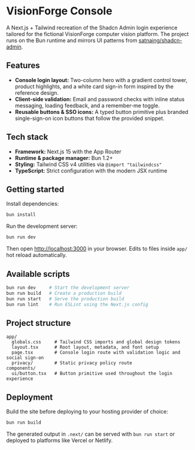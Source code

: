 # VisionForge Console

A Next.js + Tailwind recreation of the Shadcn Admin login experience tailored for the fictional VisionForge computer vision platform. The project runs on the Bun runtime and mirrors UI patterns from [satnaing/shadcn-admin](https://github.com/satnaing/shadcn-admin).

## Features

- **Console login layout:** Two-column hero with a gradient control tower, product highlights, and a white card sign-in form inspired by the reference design.
- **Client-side validation:** Email and password checks with inline status messaging, loading feedback, and a remember-me toggle.
- **Reusable buttons & SSO icons:** A typed button primitive plus branded single-sign-on icon buttons that follow the provided snippet.

## Tech stack

- **Framework:** Next.js 15 with the App Router
- **Runtime & package manager:** Bun 1.2+
- **Styling:** Tailwind CSS v4 utilities via `@import "tailwindcss"`
- **TypeScript:** Strict configuration with the modern JSX runtime

## Getting started

Install dependencies:

```bash
bun install
```

Run the development server:

```bash
bun run dev
```

Then open [http://localhost:3000](http://localhost:3000) in your browser. Edits to files inside `app/` hot reload automatically.

## Available scripts

```bash
bun run dev     # Start the development server
bun run build   # Create a production build
bun run start   # Serve the production build
bun run lint    # Run ESLint using the Next.js config
```

## Project structure

```
app/
  globals.css     # Tailwind CSS imports and global design tokens
  layout.tsx      # Root layout, metadata, and font setup
  page.tsx        # Console login route with validation logic and social sign-on
  privacy/        # Static privacy policy route
components/
  ui/button.tsx   # Button primitive used throughout the login experience
```

## Deployment

Build the site before deploying to your hosting provider of choice:

```bash
bun run build
```

The generated output in `.next/` can be served with `bun run start` or deployed to platforms like Vercel or Netlify.
